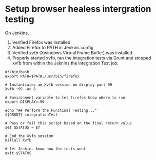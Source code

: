 # Setup browser healess intergration testing 

On Jenkins,

1.	Verified Firefox was installed.
2.	Added Firefox to PATH in Jenkins config.
3.	Verified xvfb (Xwindows Virtual Frame Buffer) was installed.
4.	Properly started xvfb, ran the integration tests via Grunt and stopped xvfb from within the Jeknins the Integration Test job:

```
#!/bin/bash
export PATH=$PATH;/usr/bin/firefox

# Instantiates an Xvfb session on display port 99
Xvfb :99 -ac &

# Environment variable to let firefox know where to run
export DISPLAY=:99

echo "## Perform the Functinal Testing..."
${GRUNT} integrationTest

# Pass or fail this script based on the final return value
set $STATUS = $?

# End the Xvfb session
killall Xvfb

# let Jenkins know how the tests went
exit $STATUS
```

